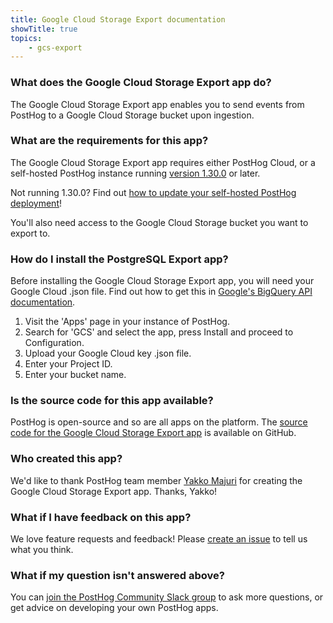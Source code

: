 ```yaml
---
title: Google Cloud Storage Export documentation
showTitle: true
topics:
    - gcs-export
---
```


### What does the Google Cloud Storage Export app do?

The Google Cloud Storage Export app enables you to send events from PostHog to a Google Cloud Storage bucket upon ingestion. 

### What are the requirements for this app?

The Google Cloud Storage Export app requires either PostHog Cloud, or a self-hosted PostHog instance running [version 1.30.0](https://posthog.com/blog/the-posthog-array-1-30-0) or later. 

Not running 1.30.0? Find out [how to update your self-hosted PostHog deployment](https://posthog.com/docs/self-host/configure/upgrading-posthog)! 

You'll also need access to the Google Cloud Storage bucket you want to export to. 

### How do I install the PostgreSQL Export app?

Before installing the Google Cloud Storage Export app, you will need your Google Cloud .json file. Find out how to get this in [Google's BigQuery API documentation](https://cloud.google.com/bigquery/docs/reference/libraries).

1. Visit the 'Apps' page in your instance of PostHog.
2. Search for 'GCS' and select the app, press Install and proceed to Configuration.
3. Upload your Google Cloud key .json file.
4. Enter your Project ID.
5. Enter your bucket name.

### Is the source code for this app available?

PostHog is open-source and so are all apps on the platform. The [source code for the Google Cloud Storage Export app](https://github.com/PostHog/posthog-gcs-plugin) is available on GitHub. 

### Who created this app?

We'd like to thank PostHog team member [Yakko Majuri](https://github.com/yakkomajuri) for creating the Google Cloud Storage Export app. Thanks, Yakko! 

### What if I have feedback on this app?

We love feature requests and feedback! Please [create an issue](https://github.com/PostHog/posthog/issues/new?assignees=&labels=enhancement%2C+feature&template=feature_request.md) to tell us what you think. 

### What if my question isn't answered above?

You can [join the PostHog Community Slack group](/slack) to ask more questions, or get advice on developing your own PostHog apps.